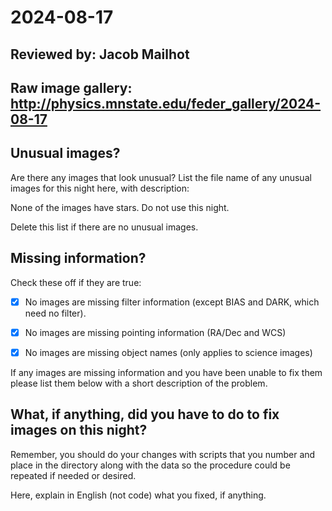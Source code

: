 # 2024-08-17

## Reviewed by:   Jacob Mailhot

## Raw image gallery: http://physics.mnstate.edu/feder_gallery/2024-08-17

## Unusual images?

Are there any images that look unusual? List the file name of any unusual images for this night here, with description:

None of the images have stars. Do not use this night.

Delete this list if there are no unusual images.

## Missing information?

Check these off if they are true:

- [x] No images are missing filter information (except BIAS and DARK, which need no filter).
- [x] No images are missing pointing information (RA/Dec and WCS)
- [x] No images are missing object names (only applies to science images)


If any images are missing information and you have been unable to fix them please list
them below with a short description of the problem.



## What, if anything, did you have to do to fix images on this night?

Remember, you should do your changes with scripts that you number and place in the
directory along with the data so the procedure could be repeated if needed or
desired.

Here, explain in English (not code) what you fixed, if anything.
